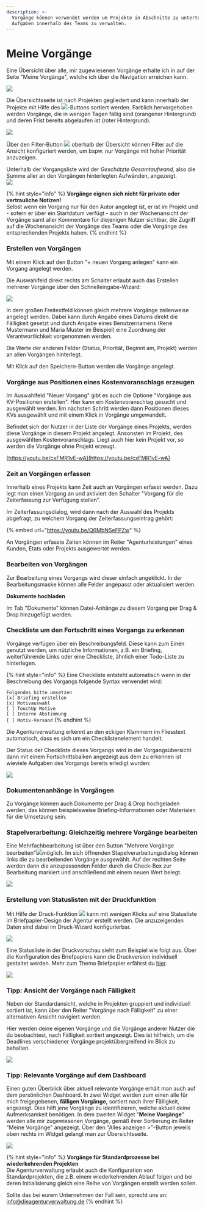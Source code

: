 ```yaml
---
description: >-
  Vorgänge können verwendet werden um Projekte in Abschnitte zu unterteilen oder
  Aufgaben innerhalb des Teams zu verwalten.
---
```


# Meine Vorgänge

Eine Übersicht über alle, mir zugewiesenen Vorgänge erhalte ich in auf der Seite "Meine Vorgänge", welche ich über die Navigation erreichen kann.

![](../.gitbook/assets/bildschirmfoto-2019-12-05-um-10.27.50.png)

Die Übersichtsseite ist nach Projekten gegliedert und kann innerhalb der Projekte mit Hilfe des ![](../.gitbook/assets/bildschirmfoto-2019-12-05-um-10.33.52.png)-Buttons sortiert werden. Farblich hervorgehoben werden Vorgänge, die in wenigen Tagen fällig sind (orangener Hintergrund) und deren Frist bereits abgelaufen ist (roter Hintergrund).

![](../.gitbook/assets/bildschirmfoto-2019-12-05-um-10.35.41.png)

Über den Filter-Button ![](../.gitbook/assets/bildschirmfoto-2019-12-05-um-10.40.07.png) oberhalb der Übersicht können Filter auf die Ansicht konfiguriert werden, um bspw. nur Vorgänge mit hoher Priorität anzuzeigen.

Unterhalb der Vorgangsliste wird der _Geschätzte Gesamtaufwand,_ also die Summe aller an den Vorgängen hinterlegten Aufwänden, angezeigt.\
![](<../.gitbook/assets/bildschirmfoto-2019-12-05-um-10.33.17 (1).png>)&#x20;

{% hint style="info" %}
**Vorgänge eignen sich nicht für private oder vertrauliche Notizen!**\
Selbst wenn ein Vorgang nur für den Autor angelegt ist, er ist im Projekt und - sofern er über ein Startdatum verfügt - auch in der Wochenansicht der Vorgänge samt aller Kommentare für diejenigen Nutzer sichtbar, die Zugriff auf die Wochenansicht der Vorgänge des Teams oder die Vorgänge des entsprechenden Projekts haben.
{% endhint %}

### Erstellen von Vorgängen

Mit einem Klick auf den Button "+ neuen Vorgang anlegen" kann ein Vorgang angelegt werden.

Die Auswahlfeld direkt rechts am Schalter erlaubt auch das Erstellen mehrerer Vorgänge über den Schnelleingabe-Wizard:

![](../.gitbook/assets/bildschirmfoto-2019-12-05-um-10.47.14.png)

In dem großen Freitextfeld können gleich mehrere Vorgänge zeilenweise angelegt werden. Dabei kann durch Angabe eines Datums direkt die Fälligkeit gesetzt und durch Angabe eines Benutzernamens (René Mustermann und Maria Muster im Beispiel) eine Zuordnung der Verantwortlichkeit vorgenommen werden.

Die Werte der anderen Felder (Status, Priorität, Beginnt am, Projekt) werden an allen Vorgängen hinterlegt.&#x20;

Mit Klick auf den Speichern-Button werden die Vorgänge angelegt.

###

### Vorgänge aus Positionen eines Kostenvoranschlags erzeugen

Im Auswahlfeld "Neuer Vorgang" gibt es auch die Optione "Vorgänge aus KV-Positionen erstellen". Hier kann ein Kostenvoranschlag gesucht und ausgewählt werden. Iim nächsten Schritt werden dann Positionen dieses KVs ausgewählt und mit einem Klick in Vorgänge umgewandelt.&#x20;

Befindet sich der Nutzer in der Liste der Vorgänge eines Projekts, werden diese Vorgänge in diesem Projekt angelegt. Ansonsten im Projekt, des ausgewählten Kostenvoranschlags. Liegt auch hier kein Projekt vor, so werden die Vorgänge ohne Projekt erzeugt.

[https://youtu.be/cxFMR1vE-wA](https://youtu.be/cxFMR1vE-wA)

### Zeit an Vorgängen erfassen

Innerhalb eines Projekts kann Zeit auch an Vorgängen erfasst werden. Dazu legt man einen Vorgang an und aktiviert den Schalter "Vorgang für die Zeiterfassung zur Verfügung stellen".

Im Zeiterfassungsdialog, wird dann nach der Auswahl des Projekts abgefragt, zu welchem Vorgang der Zeiterfassungseintrag gehört:

{% embed url="https://youtu.be/Q6MbNSeFPZw" %}

An Vorgängen erfasste Zeiten können im Reiter "Agenturleistungen" eines Kunden, Etats oder Projekts ausgewertet werden.

### Bearbeiten von Vorgängen

Zur Bearbeitung eines Vorgangs wird dieser einfach angeklickt. In der Bearbeitungsmaske können alle Felder angepasst oder aktualisiert werden.

**Dokumente hochladen**

Im Tab "Dokumente" können Datei-Anhänge zu diesem Vorgang per Drag & Drop hinzugefügt werden.

### Checkliste um den Fortschritt eines Vorgangs zu erkennen

Vorgänge verfügen über ein Beschreibungsfeld. Diese kann zum Einen genutzt werden, um nützliche Informationen, z.B. ein Briefing, weiterführende Links oder eine Checkliste, ähnlich einer Todo-Liste zu hinterlegen.

{% hint style="info" %}
Eine Checkliste entsteht automatisch wenn in der Beschreibung des Vorgangs folgende Syntax verwendet wird:

`Folgendes bitte umsetzen`\
`[x] Briefing erstellen`\
`[x] Motivauswahl`\
`[ ] TouchUp Motive`\
`[ ] Interne Abstimmung`\
`[ ] Motiv-Versand`
{% endhint %}

Die Agenturverwaltung erkennt an den eckigen Klammern im Fliesstext automatisch, dass es sich um ein Checklistenelement handelt.

Der Status der Checkliste dieses Vorgangs wird in der Vorgangsübersicht dann mit einem Fortschrittsbalken angezeigt aus dem zu erkennen ist wieviele Aufgaben des Vorgangs bereits erledigt wurden:

![](../.gitbook/assets/bildschirmfoto-2020-01-26-um-16.17.35.png)

### Dokumentenanhänge in Vorgängen

Zu Vorgänge können auch Dokumente per Drag & Drop hochgeladen werden, das können beispielsweise Briefing-Informationen oder Materialen für die Umsetzung sein.

### Stapelverarbeitung: Gleichzeitig mehrere Vorgänge bearbeiten

Eine Mehrfachbearbeitung ist über den Button "Mehrere Vorgänge bearbeiten"![](../.gitbook/assets/bildschirmfoto-2019-12-05-um-10.52.47.png)möglich. Im sich öffnenden Stapelverarbeitungsdialog können links die zu bearbeitenden Vorgänge ausgewählt. Auf der rechten Seite werden dann die anzupassenden Felder durch die Check-Box zur Bearbeitung markiert und anschließend mit einem neuen Wert belegt.

![](../.gitbook/assets/bildschirmfoto-2019-12-05-um-10.52.17.png)

### Erstellung von Statuslisten mit der Druckfunktion

Mit Hilfe der Druck-Funktion ![](../.gitbook/assets/bildschirmfoto-2019-12-05-um-10.52.58.png) kann mit wenigen Klicks auf eine Statusliste im Briefpapier-Design der Agentur erstellt werden. Die anzuzeigenden Daten sind dabei im Druck-Wizard konfigurierbar.

![](../.gitbook/assets/bildschirmfoto-2019-12-05-um-10.52.30.png)

Eine Statusliste in der Druckvorschau sieht zum Beispiel wie folgt aus. Über die Konfiguration des Briefpapiers kann die Druckversion individuell gestaltet werden. Mehr zum Thema Briefpapier erfährst du [hier](../erste-schritte-1/grundeinstellungen/briefpapier-anpassen.md).

![](../.gitbook/assets/bildschirmfoto-2019-12-05-um-11.09.58.png)

### Tipp: Ansicht der Vorgänge nach Fälligkeit

Neben der Standardansicht, welche in Projekten gruppiert und individuell sortiert ist, kann über den Reiter "Vorgänge nach Fälligkeit" zu einer alternativen Ansicht navigiert werden.

Hier werden deine eigenen Vorgänge und die Vorgänge anderer Nutzer die du beobachtest, nach Fälligkeit sortiert angezeigt. Dies ist hilfreich, um die Deadlines verschiedener Vorgänge projektübergreifend im Blick zu behalten.

![](../.gitbook/assets/bildschirmfoto-2019-12-05-um-11.45.21.png)

### Tipp: Relevante Vorgänge auf dem Dashboard

Einen guten Überblick über aktuell relevante Vorgänge erhält man auch auf dem persönlichen Dashboard. In zwei Widget werden zum einen alle für mich freigegebenen, **fälligen Vorgänge,** sortiert nach ihrer Fälligkeit, angezeigt. Dies hilft jene Vorgänge zu identifizieren, welche aktuell deine Aufmerksamkeit benötigen. In dem zweiten Widget "**Meine Vorgänge**" werden alle mir zugewiesenen Vorgänge, gemäß ihrer Sortierung im Reiter "Meine Vorgänge" angezeigt. Über den "Alles anzeigen >"-Button jeweils oben rechts im Widget gelangt man zur Übersichtsseite.

![](../.gitbook/assets/bildschirmfoto-2019-12-05-um-10.28.05.png)



{% hint style="info" %}
**Vorgänge für Standardprozesse bei wiederkehrenden Projekten**\
Die Agenturverwaltung erlaubt auch die Konfiguration von Standardprojekten, die z.B. einem wiederkehrenden Ablauf folgen und bei deren Initialisierung gleich eine Reihe von Vorgängen erstellt werden sollen.&#x20;

Sollte das bei eurem Unternehmen der Fall sein, sprecht uns an: \
info@dieagenturverwaltung.de
{% endhint %}
